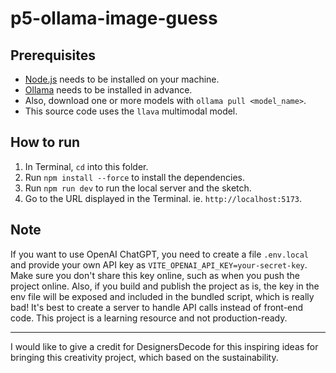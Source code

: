 # p5-ollama-image-guess

## Prerequisites

- [Node.js](https://nodejs.org/en) needs to be installed on your machine.
- [Ollama](https://ollama.com/) needs to be installed in advance.
- Also, download one or more models with `ollama pull <model_name>`.
- This source code uses the `llava` multimodal model.

## How to run

1. In Terminal, `cd` into this folder.
1. Run `npm install --force` to install the dependencies.
1. Run `npm run dev` to run the local server and the sketch.
1. Go to the URL displayed in the Terminal. ie. `http://localhost:5173`.

## Note

If you want to use OpenAI ChatGPT, you need to create a file `.env.local` and provide your own API key as `VITE_OPENAI_API_KEY=your-secret-key`. Make sure you don't share this key online, such as when you push the project online. Also, if you build and publish the project as is, the key in the env file will be exposed and included in the bundled script, which is really bad! It's best to create a server to handle API calls instead of front-end code. This project is a learning resource and not production-ready.

---

I would like to give a credit for DesignersDecode for this inspiring ideas for bringing this creativity project, which based on the sustainability.

